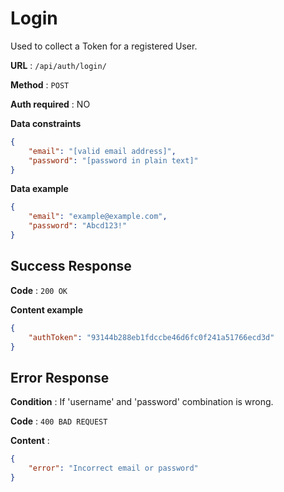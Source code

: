 # Login

Used to collect a Token for a registered User.

**URL** : `/api/auth/login/`

**Method** : `POST`

**Auth required** : NO

**Data constraints**

```json
{
    "email": "[valid email address]",
    "password": "[password in plain text]"
}
```

**Data example**

```json
{
    "email": "example@example.com",
    "password": "Abcd123!"
}
```

## Success Response

**Code** : `200 OK`

**Content example**

```json
{
    "authToken": "93144b288eb1fdccbe46d6fc0f241a51766ecd3d"
}
```

## Error Response

**Condition** : If 'username' and 'password' combination is wrong.

**Code** : `400 BAD REQUEST`

**Content** :

```json
{
    "error": "Incorrect email or password"
}
```
